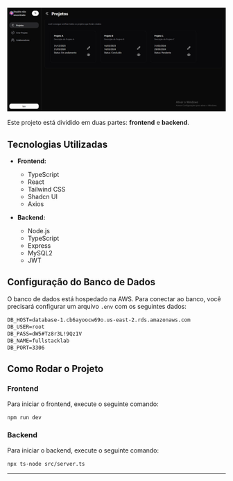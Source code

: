 ![Texto alternativo](./Assets/image.png)

Este projeto está dividido em duas partes: **frontend** e **backend**.

## Tecnologias Utilizadas

- **Frontend:**
  - TypeScript
  - React
  - Tailwind CSS
  - Shadcn UI
  - Axios

- **Backend:**
  - Node.js
  - TypeScript
  - Express
  - MySQL2
  - JWT

## Configuração do Banco de Dados

O banco de dados está hospedado na AWS. Para conectar ao banco, você precisará configurar um arquivo `.env` com os seguintes dados:

```
DB_HOST=database-1.cb6ayoocw69o.us-east-2.rds.amazonaws.com
DB_USER=root
DB_PASS=dW5#Tz8r3L!9Qz1V
DB_NAME=fullstacklab
DB_PORT=3306
```

## Como Rodar o Projeto

### Frontend

Para iniciar o frontend, execute o seguinte comando:

```bash
npm run dev
```

### Backend

Para iniciar o backend, execute o seguinte comando:

```bash
npx ts-node src/server.ts
```

---
